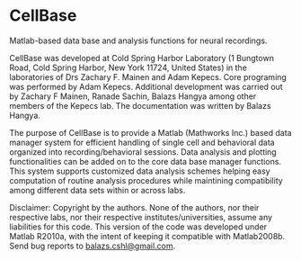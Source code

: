 # CellBase
Matlab-based data base and analysis functions for neural recordings.

CellBase was developed at Cold Spring Harbor Laboratory (1 Bungtown
Road, Cold Spring Harbor, New York 11724, United States) in the
laboratories of Drs Zachary F. Mainen and Adam Kepecs. Core programing
was performed by Adam Kepecs. Additional development was carried out by
Zachary F Mainen, Ranade Sachin, Balazs Hangya among other members of
the Kepecs lab. The documentation was written by Balazs Hangya.

The purpose of CellBase is to provide a Matlab (Mathworks Inc.) based
data manager system for efficient handling of single cell and behavioral
data organized into recording/behavioral sessions. Data analysis and
plotting functionalities can be added on to the core data base manager
functions. This system supports customized data analysis schemes helping
easy computation of routine analysis procedures while maintining
compatibility among different data sets within or across labs.

Disclaimer: Copyright by the authors. None of the authors, nor their
respective labs, nor their respective institutes/universities, assume
any liabilities for this code. This version of the code was developed
under Matlab R2010a, with the intent of keeping it compatible with
Matlab2008b. Send bug reports to balazs.cshl@gmail.com.
